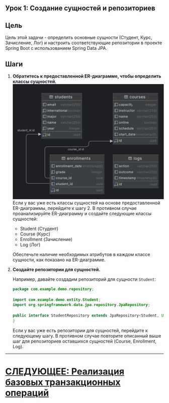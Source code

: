 ## Урок 1: Создание сущностей и репозиториев

## Цель

Цель этой задачи - определить основные сущности (Студент, Курс, Зачисление, Лог) и настроить соответствующие репозитории в проекте Spring Boot с использованием Spring Data JPA.

## Шаги

1. **Обратитесь к предоставленной ER-диаграмме, чтобы определить классы сущностей.**
   ![er-diagram.png](../../../../srcs/transactions/er-diagram.png)
   Если у вас уже есть классы сущностей на основе предоставленной ER-диаграммы, перейдите к шагу 2. В противном случае проанализируйте ER-диаграмму и создайте следующие классы сущностей:

   - Student (Студент)
   - Course (Курс)
   - Enrollment (Зачисление)
   - Log (Лог)

   Обеспечьте наличие необходимых атрибутов в каждом классе сущности, как показано на ER-диаграмме.

2. **Создайте репозитории для сущностей.**

   Например, давайте создадим репозиторий для сущности `Student`:

   ```java
   package com.example.demo.repository;

   import com.example.demo.entity.Student;
   import org.springframework.data.jpa.repository.JpaRepository;

   public interface StudentRepository extends JpaRepository<Student, UUID> {
   }
   ```

   Если у вас уже есть репозитории для сущностей, перейдите к следующему шагу. В противном случае повторите описанный выше шаг для репозиториев оставшихся сущностей (Course, Enrollment, Log).

---

# [СЛЕДУЮЩЕЕ: Реализация базовых транзакционных операций](basic-transactional-operations.md)


